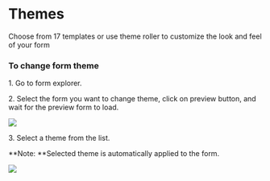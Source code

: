 # Themes

Choose from 17 templates or use theme roller to customize the look and feel of your form

### To change form theme

1\. Go to form explorer.

2\. Select the form you want to change theme, click on preview button, and wait for the preview form to load.

![](https://captisa.com/wp-content/uploads/2019/10/change-form-theme-1.png)

3\. Select a theme from the list.

**Note: **Selected theme is automatically applied to the form.

![](https://captisa.com/wp-content/uploads/2019/10/change-form-theme-select-theme.png)
